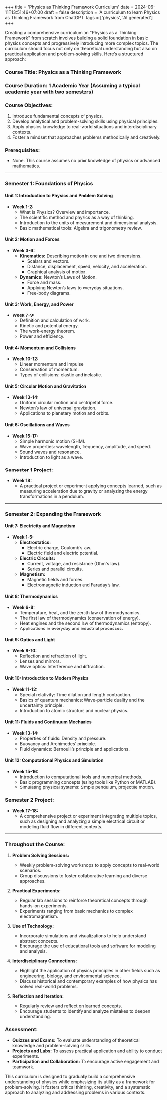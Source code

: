 +++
title = 'Physics as Thinking Framework Curriculum'
date = 2024-06-11T13:51:46+07:00
draft = false
description = 'A curriculum to learn Physics as Thinking Framework from ChatGPT'
tags = ['physics', 'AI generated']
+++

Creating a comprehensive curriculum on "Physics as a Thinking Framework" from scratch involves building a solid foundation in basic physics concepts and progressively introducing more complex topics. The curriculum should focus not only on theoretical understanding but also on practical application and problem-solving skills. Here’s a structured approach:

### Course Title: **Physics as a Thinking Framework**

### Course Duration: **1 Academic Year** (Assuming a typical academic year with two semesters)

### Course Objectives:
1. Introduce fundamental concepts of physics.
2. Develop analytical and problem-solving skills using physical principles.
3. Apply physics knowledge to real-world situations and interdisciplinary contexts.
4. Foster a mindset that approaches problems methodically and creatively.

### Prerequisites:
- None. This course assumes no prior knowledge of physics or advanced mathematics.

---

### **Semester 1: Foundations of Physics**

#### **Unit 1: Introduction to Physics and Problem Solving**
- **Week 1-2:**
  - What is Physics? Overview and importance.
  - The scientific method and physics as a way of thinking.
  - Introduction to the units of measurement and dimensional analysis.
  - Basic mathematical tools: Algebra and trigonometry review.

#### **Unit 2: Motion and Forces**
- **Week 3-6:**
  - **Kinematics:** Describing motion in one and two dimensions.
    - Scalars and vectors.
    - Distance, displacement, speed, velocity, and acceleration.
    - Graphical analysis of motion.
  - **Dynamics:** Newton’s Laws of Motion.
    - Force and mass.
    - Applying Newton’s laws to everyday situations.
    - Free-body diagrams.

#### **Unit 3: Work, Energy, and Power**
- **Week 7-9:**
  - Definition and calculation of work.
  - Kinetic and potential energy.
  - The work-energy theorem.
  - Power and efficiency.

#### **Unit 4: Momentum and Collisions**
- **Week 10-12:**
  - Linear momentum and impulse.
  - Conservation of momentum.
  - Types of collisions: elastic and inelastic.

#### **Unit 5: Circular Motion and Gravitation**
- **Week 13-14:**
  - Uniform circular motion and centripetal force.
  - Newton’s law of universal gravitation.
  - Applications to planetary motion and orbits.

#### **Unit 6: Oscillations and Waves**
- **Week 15-17:**
  - Simple harmonic motion (SHM).
  - Wave properties: wavelength, frequency, amplitude, and speed.
  - Sound waves and resonance.
  - Introduction to light as a wave.

### **Semester 1 Project:**
- **Week 18:**
  - A practical project or experiment applying concepts learned, such as measuring acceleration due to gravity or analyzing the energy transformations in a pendulum.

---

### **Semester 2: Expanding the Framework**

#### **Unit 7: Electricity and Magnetism**
- **Week 1-5:**
  - **Electrostatics:**
    - Electric charge, Coulomb’s law.
    - Electric field and electric potential.
  - **Electric Circuits:**
    - Current, voltage, and resistance (Ohm's law).
    - Series and parallel circuits.
  - **Magnetism:**
    - Magnetic fields and forces.
    - Electromagnetic induction and Faraday’s law.

#### **Unit 8: Thermodynamics**
- **Week 6-8:**
  - Temperature, heat, and the zeroth law of thermodynamics.
  - The first law of thermodynamics (conservation of energy).
  - Heat engines and the second law of thermodynamics (entropy).
  - Applications in everyday and industrial processes.

#### **Unit 9: Optics and Light**
- **Week 9-10:**
  - Reflection and refraction of light.
  - Lenses and mirrors.
  - Wave optics: Interference and diffraction.

#### **Unit 10: Introduction to Modern Physics**
- **Week 11-12:**
  - Special relativity: Time dilation and length contraction.
  - Basics of quantum mechanics: Wave-particle duality and the uncertainty principle.
  - Introduction to atomic structure and nuclear physics.

#### **Unit 11: Fluids and Continuum Mechanics**
- **Week 13-14:**
  - Properties of fluids: Density and pressure.
  - Buoyancy and Archimedes’ principle.
  - Fluid dynamics: Bernoulli’s principle and applications.

#### **Unit 12: Computational Physics and Simulation**
- **Week 15-16:**
  - Introduction to computational tools and numerical methods.
  - Basic programming concepts (using tools like Python or MATLAB).
  - Simulating physical systems: Simple pendulum, projectile motion.

### **Semester 2 Project:**
- **Week 17-18:**
  - A comprehensive project or experiment integrating multiple topics, such as designing and analyzing a simple electrical circuit or modeling fluid flow in different contexts.

---

### **Throughout the Course:**

1. **Problem Solving Sessions:**
   - Weekly problem-solving workshops to apply concepts to real-world scenarios.
   - Group discussions to foster collaborative learning and diverse approaches.

2. **Practical Experiments:**
   - Regular lab sessions to reinforce theoretical concepts through hands-on experiments.
   - Experiments ranging from basic mechanics to complex electromagnetism.

3. **Use of Technology:**
   - Incorporate simulations and visualizations to help understand abstract concepts.
   - Encourage the use of educational tools and software for modeling and analysis.

4. **Interdisciplinary Connections:**
   - Highlight the application of physics principles in other fields such as engineering, biology, and environmental science.
   - Discuss historical and contemporary examples of how physics has solved real-world problems.

5. **Reflection and Iteration:**
   - Regularly review and reflect on learned concepts.
   - Encourage students to identify and analyze mistakes to deepen understanding.

### **Assessment:**
- **Quizzes and Exams:** To evaluate understanding of theoretical knowledge and problem-solving skills.
- **Projects and Labs:** To assess practical application and ability to conduct experiments.
- **Participation and Collaboration:** To encourage active engagement and teamwork.

This curriculum is designed to gradually build a comprehensive understanding of physics while emphasizing its utility as a framework for problem-solving. It fosters critical thinking, creativity, and a systematic approach to analyzing and addressing problems in various contexts.

